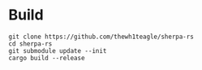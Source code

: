 # Build

```console
git clone https://github.com/thewh1teagle/sherpa-rs
cd sherpa-rs
git submodule update --init
cargo build --release
```